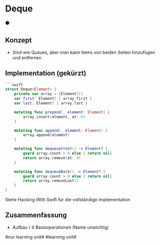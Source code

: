 # Deque
⚫️

## Konzept
- Sind wie Queues, aber man kann Items von beiden Seiten hinzufügen und entfernen


## Implementation (gekürzt)

````swift
```swift
struct Deque<Element> {
    private var array = [Element]()
    var first: Element? { array.first }
    var last: Element? { array.last }

    mutating func prepend(_ element: Element) {
        array.insert(element, at: 0)
    }

    mutating func append(_ element: Element) {
        array.append(element)
    }

    mutating func dequeueFront() -> Element? {
        guard array.count > 0 else { return nil}
        return array.remove(at: 0)
    }

    mutating func dequeueBack() -> Element? {
        guard array.count > 0 else { return nil}
        return array.removeLast()
    }
}
````

Siehe Hacking With Swift für die vollständige Implementation 


## Zusammenfassung
- Aufbau / 4 Basisoperationen (Name unwichtig)


#nur learning unit# #learning unit#